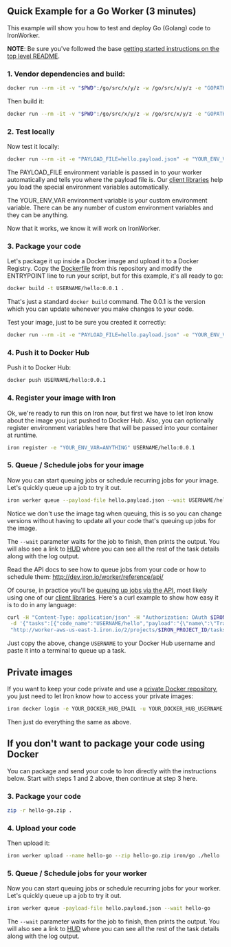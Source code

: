 ## Quick Example for a Go Worker (3 minutes)

This example will show you how to test and deploy Go (Golang) code to IronWorker.

**NOTE**: Be sure you've followed the base [getting started instructions on the top level README](https://github.com/iron-io/dockerworker).

### 1. Vendor dependencies and build:

```sh
docker run --rm -it -v "$PWD":/go/src/x/y/z -w /go/src/x/y/z -e "GOPATH=/go/src/x/y/z/vendor:/go" iron/go:dev go get
```

Then build it:

```sh
docker run --rm -it -v "$PWD":/go/src/x/y/z -w /go/src/x/y/z -e "GOPATH=/go/src/x/y/z/vendor:/go" iron/go:dev go build -o hello
```

### 2. Test locally

Now test it locally:

```sh
docker run --rm -it -e "PAYLOAD_FILE=hello.payload.json" -e "YOUR_ENV_VAR=ANYTHING" -v "$PWD":/app -w /app  iron/go ./hello
```

The PAYLOAD_FILE environment variable is passed in to your worker automatically and tells you
where the payload file is. Our [client libraries](http://dev.iron.io/worker/libraries/) help you load the special environment variables automatically.

The YOUR_ENV_VAR environment variable is your custom environment variable. There can
be any number of custom environment variables and they can be anything.

Now that it works, we know it will work on IronWorker.

### 3. Package your code

Let's package it up inside a Docker image and upload it to a Docker Registry. Copy the [Dockerfile](https://github.com/iron-io/dockerworker/blob/master/go/Dockerfile) from this repository
and modify the ENTRYPOINT line to run your script, but for this example, it's all ready to go:

```sh
docker build -t USERNAME/hello:0.0.1 .
```

That's just a standard `docker build` command. The 0.0.1 is the version which you can update
whenever you make changes to your code.

Test your image, just to be sure you created it correctly:

```sh
docker run --rm -it -e "PAYLOAD_FILE=hello.payload.json" -e "YOUR_ENV_VAR=ANYTHING" USERNAME/hello:0.0.1
```

### 4. Push it to Docker Hub

Push it to Docker Hub:

```sh
docker push USERNAME/hello:0.0.1
```

### 4. Register your image with Iron

Ok, we're ready to run this on Iron now, but first we have to let Iron know about the
image you just pushed to Docker Hub. Also, you can optionally register environment variables here that will be passed into your container at runtime.

```sh
iron register -e "YOUR_ENV_VAR=ANYTHING" USERNAME/hello:0.0.1
```

### 5. Queue / Schedule jobs for your image

Now you can start queuing jobs or schedule recurring jobs for your image. Let's quickly
queue up a job to try it out.

```sh
iron worker queue --payload-file hello.payload.json --wait USERNAME/hello
```

Notice we don't use the image tag when queuing, this is so you can change versions
without having to update all your code that's queuing up jobs for the image.

The `--wait` parameter waits for the job to finish, then prints the output.
You will also see a link to [HUD](http://hud.iron.io) where you can see all the rest of the task details along with the log output.

Read the API docs to see how to queue jobs from your code or how to schedule them:
http://dev.iron.io/worker/reference/api/

Of course, in practice you'll be
[queuing up jobs via the API](http://dev.iron.io/worker/reference/api/#queue_a_task),
most likely using one of our
[client libraries](http://dev.iron.io/worker/libraries/).
Here's a curl example to show how easy it is to do in any language:

```sh
curl -H "Content-Type: application/json" -H "Authorization: OAuth $IRON_TOKEN" \
 -d '{"tasks":[{"code_name":"USERNAME/hello","payload":"{\"name\":\"Travis\"}"}]}' \
 "http://worker-aws-us-east-1.iron.io/2/projects/$IRON_PROJECT_ID/tasks"
```

Just copy the above, change `USERNAME` to your Docker Hub username and paste it into a terminal
to queue up a task.
## Private images

If you want to keep your code private and use a [private Docker repository](https://docs.docker.com/docker-hub/repos/#private-repositories), you just need
to let Iron know how to access your private images:

```sh
iron docker login -e YOUR_DOCKER_HUB_EMAIL -u YOUR_DOCKER_HUB_USERNAME -p YOUR_DOCKER_HUB_PASSWORD
```

Then just do everything the same as above.

## If you don't want to package your code using Docker

You can package and send your code to Iron directly with the instructions below.
Start with steps 1 and 2 above, then continue at step 3 here.

### 3. Package your code

```sh
zip -r hello-go.zip .
```

### 4. Upload your code

Then upload it:

```sh
iron worker upload --name hello-go --zip hello-go.zip iron/go ./hello
```

### 5. Queue / Schedule jobs for your worker

Now you can start queuing jobs or schedule recurring jobs for your worker. Let's quickly
queue up a job to try it out.

```sh
iron worker queue -payload-file hello.payload.json --wait hello-go
```

The `--wait` parameter waits for the job to finish, then prints the output.
You will also see a link to [HUD](http://hud.iron.io) where you can see all the rest of the task details along with the log output.
